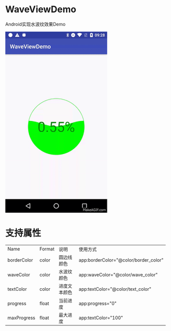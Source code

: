 # WaveViewDemo
Android实现水波纹效果Demo

![preview](preview.gif)
# 支持属性
<table>
    <tr>
        <td>Name</td>
        <td>Format</td>
        <td>说明</td>
        <td>使用方式</td>
    </tr>
    <tr>
        <td>borderColor</td>
        <td>color</td>
        <td>圆边线颜色</td>
        <td>app:borderColor="@color/border_color"</td>
    </tr>
    <tr>
        <td>waveColor</td>
        <td>color</td>
        <td>水波纹颜色</td>
        <td>app:waveColor="@color/wave_color"</td>
    </tr>
    <tr>
        <td>textColor</td>
        <td>color</td>
        <td>进度文本颜色</td>
        <td>app:textColor="@color/text_color"</td>
    </tr>
    <tr>
        <td>progress</td>
        <td>float</td>
        <td>当前进度</td>
        <td>app:progress="0"</td>
    </tr>
    <tr>
        <td>maxProgress</td>
        <td>float</td>
        <td>最大进度</td>
        <td>app:textColor="100"</td>
    </tr>
</table>